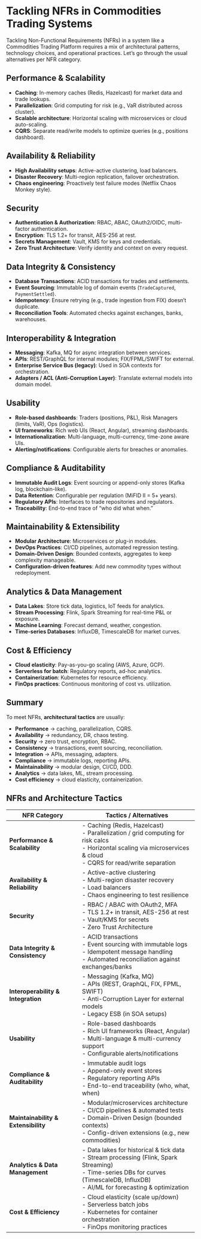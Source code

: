 # Tackling NFRs in Commodities Trading Systems

Tackling Non-Functional Requirements (NFRs) in a system like a Commodities Trading Platform requires a mix of architectural patterns, technology choices, and operational practices. Let’s go through the usual alternatives per NFR category.

## Performance & Scalability

* **Caching**: In-memory caches (Redis, Hazelcast) for market data and trade lookups.
* **Parallelization**: Grid computing for risk (e.g., VaR distributed across cluster).
* **Scalable architecture**: Horizontal scaling with microservices or cloud auto-scaling.
* **CQRS**: Separate read/write models to optimize queries (e.g., positions dashboard).

## Availability & Reliability

* **High Availability setups**: Active-active clustering, load balancers.
* **Disaster Recovery**: Multi-region replication, failover orchestration.
* **Chaos engineering**: Proactively test failure modes (Netflix Chaos Monkey style).

## Security

* **Authentication & Authorization**: RBAC, ABAC, OAuth2/OIDC, multi-factor authentication.
* **Encryption**: TLS 1.2+ for transit, AES-256 at rest.
* **Secrets Management**: Vault, KMS for keys and credentials.
* **Zero Trust Architecture**: Verify identity and context on every request.

## Data Integrity & Consistency

* **Database Transactions**: ACID transactions for trades and settlements.
* **Event Sourcing**: Immutable log of domain events (`TradeCaptured`, `PaymentSettled`).
* **Idempotency**: Ensure retrying (e.g., trade ingestion from FIX) doesn’t duplicate.
* **Reconciliation Tools**: Automated checks against exchanges, banks, warehouses.

## Interoperability & Integration

* **Messaging**: Kafka, MQ for async integration between services.
* **APIs**: REST/GraphQL for internal modules; FIX/FPML/SWIFT for external.
* **Enterprise Service Bus (legacy)**: Used in SOA contexts for orchestration.
* **Adapters / ACL (Anti-Corruption Layer)**: Translate external models into domain model.

## Usability

* **Role-based dashboards**: Traders (positions, P&L), Risk Managers (limits, VaR), Ops (logistics).
* **UI frameworks**: Rich web UIs (React, Angular), streaming dashboards.
* **Internationalization**: Multi-language, multi-currency, time-zone aware UIs.
* **Alerting/notifications**: Configurable alerts for breaches or anomalies.

## Compliance & Auditability

* **Immutable Audit Logs**: Event sourcing or append-only stores (Kafka log, blockchain-like).
* **Data Retention**: Configurable per regulation (MiFID II = 5+ years).
* **Regulatory APIs**: Interfaces to trade repositories and regulators.
* **Traceability**: End-to-end trace of “who did what when.”

## Maintainability & Extensibility

* **Modular Architecture**: Microservices or plug-in modules.
* **DevOps Practices**: CI/CD pipelines, automated regression testing.
* **Domain-Driven Design**: Bounded contexts, aggregates to keep complexity manageable.
* **Configuration-driven features**: Add new commodity types without redeployment.

## Analytics & Data Management

* **Data Lakes**: Store tick data, logistics, IoT feeds for analytics.
* **Stream Processing**: Flink, Spark Streaming for real-time P&L or exposure.
* **Machine Learning**: Forecast demand, weather, congestion.
* **Time-series Databases**: InfluxDB, TimescaleDB for market curves.

## Cost & Efficiency

* **Cloud elasticity**: Pay-as-you-go scaling (AWS, Azure, GCP).
* **Serverless for batch**: Regulatory reports, ad-hoc analytics.
* **Containerization**: Kubernetes for resource efficiency.
* **FinOps practices**: Continuous monitoring of cost vs. utilization.

## Summary

To meet NFRs, **architectural tactics** are usually:

* **Performance** → caching, parallelization, CQRS.
* **Availability** → redundancy, DR, chaos testing.
* **Security** → zero trust, encryption, RBAC.
* **Consistency** → transactions, event sourcing, reconciliation.
* **Integration** → APIs, messaging, adapters.
* **Compliance** → immutable logs, reporting APIs.
* **Maintainability** → modular design, CI/CD, DDD.
* **Analytics** → data lakes, ML, stream processing.
* **Cost efficiency** → cloud elasticity, containerization.

## NFRs and Architecture Tactics 

| **NFR Category**                    | **Tactics / Alternatives**                                                                                                                                                                |
| -- | -- |
| **Performance & Scalability**       | - Caching (Redis, Hazelcast)<br>- Parallelization / grid computing for risk calcs<br>- Horizontal scaling via microservices & cloud<br>- CQRS for read/write separation                   |
| **Availability & Reliability**      | - Active-active clustering<br>- Multi-region disaster recovery<br>- Load balancers<br>- Chaos engineering to test resilience                                                              |
| **Security**                        | - RBAC / ABAC with OAuth2, MFA<br>- TLS 1.2+ in transit, AES-256 at rest<br>- Vault/KMS for secrets<br>- Zero Trust Architecture                                                          |
| **Data Integrity & Consistency**    | - ACID transactions<br>- Event sourcing with immutable logs<br>- Idempotent message handling<br>- Automated reconciliation against exchanges/banks                                        |
| **Interoperability & Integration**  | - Messaging (Kafka, MQ)<br>- APIs (REST, GraphQL, FIX, FPML, SWIFT)<br>- Anti-Corruption Layer for external models<br>- Legacy ESB (in SOA setups)                                        |
| **Usability**                       | - Role-based dashboards<br>- Rich UI frameworks (React, Angular)<br>- Multi-language & multi-currency support<br>- Configurable alerts/notifications                                      |
| **Compliance & Auditability**       | - Immutable audit logs<br>- Append-only event stores<br>- Regulatory reporting APIs<br>- End-to-end traceability (who, what, when)                                                        |
| **Maintainability & Extensibility** | - Modular/microservices architecture<br>- CI/CD pipelines & automated tests<br>- Domain-Driven Design (bounded contexts)<br>- Config-driven extensions (e.g., new commodities)            |
| **Analytics & Data Management**     | - Data lakes for historical & tick data<br>- Stream processing (Flink, Spark Streaming)<br>- Time-series DBs for curves (TimescaleDB, InfluxDB)<br>- AI/ML for forecasting & optimization |
| **Cost & Efficiency**               | - Cloud elasticity (scale up/down)<br>- Serverless batch jobs<br>- Kubernetes for container orchestration<br>- FinOps monitoring practices                                                |

